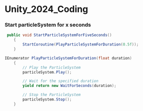 # Unity_2024_Coding


### Start particleSystem for x seconds

```csharp
 public void StartParticleSystemForFiveSeconds()
    {
        StartCoroutine(PlayParticleSystemForDuration(0.5f));
    }

IEnumerator PlayParticleSystemForDuration(float duration)
    {
        // Play the ParticleSystem
        particleSystem.Play();

        // Wait for the specified duration
        yield return new WaitForSeconds(duration);

        // Stop the ParticleSystem
        particleSystem.Stop();
    }
```
